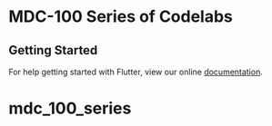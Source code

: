 # MDC-100 Series of Codelabs

## Getting Started

For help getting started with Flutter, view our online
[documentation](https://flutter.io/).
# mdc_100_series
